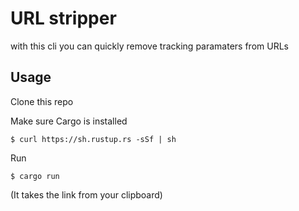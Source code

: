 # URL stripper
with this cli you can quickly remove tracking paramaters from URLs

## Usage
Clone this repo

Make sure Cargo is installed

```
$ curl https://sh.rustup.rs -sSf | sh
```

Run 
```
$ cargo run
```

(It takes the link from your clipboard)
